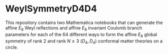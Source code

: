 # WeylSymmetryD4D4
This repository contains two Mathematica notebooks that can generate the affine $E_8$ Weyl reflections and affine $E_8$ invariant Coulomb branch parameters for each of the 64 different ways to form the affine $E_8$ global symmetry of rank 2 and rank $N\geq 3$ $(D_4,D_4)$ conformal matter theories on a circle. 
